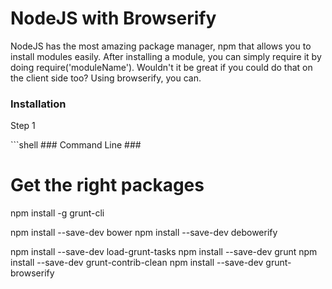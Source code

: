 NodeJS with Browserify
============

<p>
  NodeJS has the most amazing package manager, npm that allows you to install modules easily. After installing a module, you can simply require it by doing require('moduleName'). Wouldn't it be great if you could do that on the client side too? Using browserify, you can.
</p>

<h3>Installation</h3>
<p>Step 1</p>
```shell
### Command Line ###

# Get the right packages
npm install -g grunt-cli

npm install --save-dev bower
npm install --save-dev debowerify

npm install --save-dev load-grunt-tasks
npm install --save-dev grunt
npm install --save-dev grunt-contrib-clean
npm install --save-dev grunt-browserify
```


